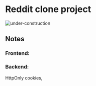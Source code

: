 # Reddit clone project

![under-construction](https://cdn.pixabay.com/photo/2017/10/26/17/51/under-construction-2891888__480.jpg)


## Notes

### Frontend:
### Backend:

HttpOnly cookies,
